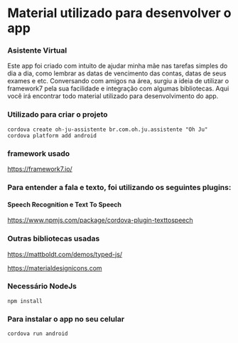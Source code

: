 # Material utilizado para desenvolver o app


### Asistente Virtual 

Este app foi criado com intuito de ajudar minha mãe nas tarefas simples do dia a dia, como lembrar as datas de vencimento das contas, datas de seus exames e etc. Conversando com amigos na área, surgiu a ideia de utilizar o framework7 pela sua facilidade e integração com algumas bibliotecas. Aqui você irá encontrar todo material  utilizado para desenvolvimento do app.

### Utilizado para criar o projeto

```
cordova create oh-ju-assistente br.com.oh.ju.assistente "Oh Ju" cordova platform add android
```
### framework usado

https://framework7.io/

### Para entender a fala e texto, foi utilizando os seguintes plugins:

#### Speech Recognition e Text To Speech

<https://www.npmjs.com/package/cordova-plugin-texttospeech>

### Outras bibliotecas usadas

<https://mattboldt.com/demos/typed-js/>

<https://materialdesignicons.com>

### Necessário NodeJs

```
npm install
```
### Para instalar o app no seu celular
```
cordova run android
